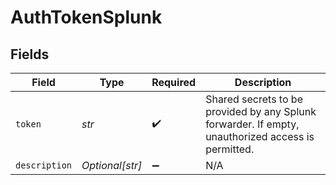 # AuthTokenSplunk


## Fields

| Field                                                                                              | Type                                                                                               | Required                                                                                           | Description                                                                                        |
| -------------------------------------------------------------------------------------------------- | -------------------------------------------------------------------------------------------------- | -------------------------------------------------------------------------------------------------- | -------------------------------------------------------------------------------------------------- |
| `token`                                                                                            | *str*                                                                                              | :heavy_check_mark:                                                                                 | Shared secrets to be provided by any Splunk forwarder. If empty, unauthorized access is permitted. |
| `description`                                                                                      | *Optional[str]*                                                                                    | :heavy_minus_sign:                                                                                 | N/A                                                                                                |